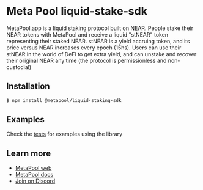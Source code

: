 # Meta Pool liquid-stake-sdk

MetaPool.app is a liquid staking protocol built on NEAR. People stake their NEAR tokens with MetaPool and receive a liquid "stNEAR" token representing their staked NEAR. stNEAR is a yield accruing token, and its price versus NEAR increases every epoch (15hs). Users can use their stNEAR in the world of DeFi to get extra yield, and can unstake and recover their original NEAR any time (the protocol is permissionless and non-custodial)

## Installation
```bash
$ npm install @metapool/liquid-staking-sdk
```

## Examples

Check the [tests](test/stake-unstake.spec.ts) for examples using the library

## Learn more
- [MetaPool web](https://MetaPool.app)
- [MetaPool docs](https://docs.MetaPool.app/)
- [Join on Discord](https://discord.com/invite/tG4XJzRtdQ)
